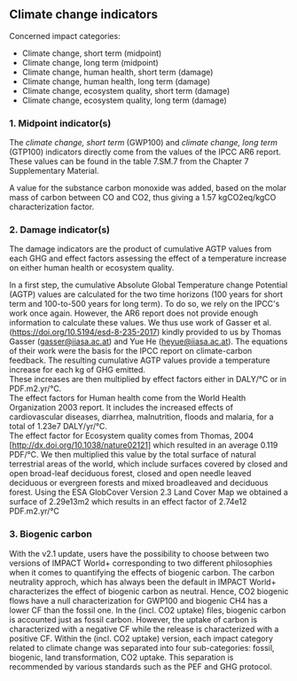 ## Climate change indicators

Concerned impact categories:
- Climate change, short term (midpoint)
- Climate change, long term (midpoint)
- Climate change, human health, short term (damage)
- Climate change, human health, long term (damage)
- Climate change, ecosystem quality, short term (damage)
- Climate change, ecosystem quality, long term (damage)

### 1. Midpoint indicator(s)
The _climate change, short term_ (GWP100) and _climate change, long term_ (GTP100) indicators directly come from the values 
of the IPCC AR6 report. These values can be found in the table 7.SM.7 from the Chapter 7 Supplementary Material.

A value for the substance carbon monoxide was added, based on the molar mass of carbon between CO and CO2, thus giving 
a 1.57 kgCO2eq/kgCO characterization factor.

### 2. Damage indicator(s)
The damage indicators are the product of cumulative AGTP values from each GHG and effect factors assessing the effect
of a temperature increase on either human health or ecosystem quality.

In a first step, the cumulative Absolute Global Temperature change Potential (AGTP) values are calculated for the two
time horizons (100 years for short term and 100-to-500 years for long term). To do so, we rely on the IPCC's work once again.
However, the AR6 report does not provide enough information to calculate these values. We thus use work of Gasser et al. 
(https://doi.org/10.5194/esd-8-235-2017) kindly provided to us by Thomas Gasser (gasser@iiasa.ac.at) and 
Yue He (heyue@iiasa.ac.at). The equations of their work were the basis for the IPCC report on climate-carbon feedback. The
resulting cumulative AGTP values provide a temperature increase for each kg of GHG emitted.<br>
These increases are then multiplied by effect factors either in DALY/°C or in PDF.m2.yr/°C.<br>
The effect factors for Human health come from the World Health Organization 2003 report. It includes the increased 
effects of cardiovascular diseases, diarrhea, malnutrition, floods and malaria, for a total of 1.23e7 DALY/yr/°C. <br>
The effect factor for Ecosystem quality comes from Thomas, 2004 [http://dx.doi.org/10.1038/nature02121] which resulted 
in an average 0.119 PDF/°C. We then multiplied this value by the total surface of natural terrestrial areas of the world,
which include surfaces covered by closed and open broad-leaf deciduous forest, closed and open needle leaved deciduous or
evergreen forests and mixed broadleaved and deciduous forest. Using the ESA GlobCover Version 2.3 Land Cover Map we 
obtained a surface of 2.29e13m2 which results in an effect factor of 2.74e12 PDF.m2.yr/°C

### 3. Biogenic carbon
With the v2.1 update, users have the possibility to choose between two versions of IMPACT World+ corresponding to two
different philosophies when it comes to quantifying the effects of biogenic carbon. The carbon neutrality approch, which
has always been the default in IMPACT World+ characterizes the effect of biogenic carbon as neutral. Hence, CO2 biogenic 
flows have a null characterization for GWP100 and biogenic CH4 has a lower CF than the fossil one. In the 
(incl. CO2 uptake) files, biogenic carbon is accounted just as fossil carbon. However, the uptake of carbon is 
characterized with a negative CF while the release is characterized with a positive CF.
Within the (incl. CO2 uptake) version, each impact category related to climate change was separated into four sub-categories:
fossil, biogenic, land transformation, CO2 uptake. This separation is recommended by various standards such as the PEF 
and GHG protocol.
